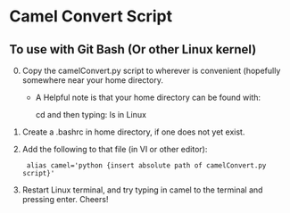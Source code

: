 # Camel Convert Script

## To use with Git Bash (Or other Linux kernel)

0. Copy the camelConvert.py script to wherever is convenient (hopefully somewhere near your home directory.
	
	- A Helpful note is that your home directory can be found with: 
	
		cd
		and then typing:
		ls
		in Linux
	
1. Create a .bashrc in home directory, if one does not yet exist. 
2. Add the following to that file (in VI or other editor): 

        alias camel='python {insert absolute path of camelConvert.py script}'
	
	
3. Restart Linux terminal, and try typing in camel to the terminal and pressing enter. Cheers!
